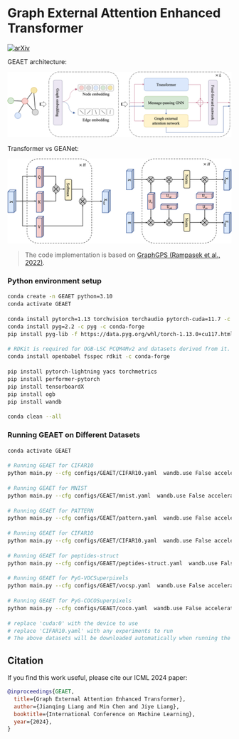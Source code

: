 # Graph External Attention Enhanced Transformer

[![arXiv](https://img.shields.io/badge/arXiv-2205.12454-b31b1b.svg)](https://arxiv.org/abs/2205.12454)



GEAET architecture:

![GraphGPS-viz](GEAET.png)

Transformer vs GEANet:

![GraphGPS-viz](self_external.png)

> The code implementation is based on [GraphGPS (Rampasek et al., 2022)](https://github.com/rampasek/GraphGPS).

### Python environment setup

```bash
conda create -n GEAET python=3.10
conda activate GEAET

conda install pytorch=1.13 torchvision torchaudio pytorch-cuda=11.7 -c pytorch -c nvidia
conda install pyg=2.2 -c pyg -c conda-forge
pip install pyg-lib -f https://data.pyg.org/whl/torch-1.13.0+cu117.html

# RDKit is required for OGB-LSC PCQM4Mv2 and datasets derived from it.  
conda install openbabel fsspec rdkit -c conda-forge

pip install pytorch-lightning yacs torchmetrics
pip install performer-pytorch
pip install tensorboardX
pip install ogb
pip install wandb

conda clean --all
```


### Running GEAET on Different Datasets
```bash
conda activate GEAET

# Running GEAET for CIFAR10
python main.py --cfg configs/GEAET/CIFAR10.yaml  wandb.use False accelerator "cuda:0"

# Running GEAET for MNIST
python main.py --cfg configs/GEAET/mnist.yaml  wandb.use False accelerator "cuda:0"

# Running GEAET for PATTERN
python main.py --cfg configs/GEAET/pattern.yaml  wandb.use False accelerator "cuda:0"

# Running GEAET for CIFAR10
python main.py --cfg configs/GEAET/CIFAR10.yaml  wandb.use False accelerator "cuda:0"

# Running GEAET for peptides-struct
python main.py --cfg configs/GEAET/peptides-struct.yaml  wandb.use False accelerator "cuda:0"

# Running GEAET for PyG-VOCSuperpixels
python main.py --cfg configs/GEAET/vocsp.yaml  wandb.use False accelerator "cuda:0"

# Running GEAET for PyG-COCOSuperpixels
python main.py --cfg configs/GEAET/coco.yaml  wandb.use False accelerator "cuda:0" 

# replace 'cuda:0' with the device to use
# replace 'CIFAR10.yaml' with any experiments to run
# The above datasets will be downloaded automatically when running the code.

```


## Citation

If you find this work useful, please cite our ICML 2024 paper:
```bibtex
@inproceedings{GEAET,
  title={Graph External Attention Enhanced Transformer},
  author={Jianqing Liang and Min Chen and Jiye Liang},
  booktitle={International Conference on Machine Learning},
  year={2024},
}
```
